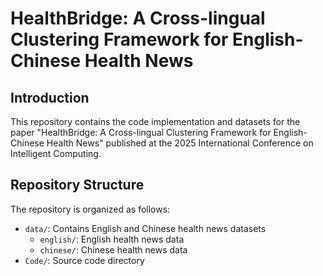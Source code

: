 # HealthBridge: A Cross-lingual Clustering Framework for English-Chinese Health News

## Introduction
This repository contains the code implementation and datasets for the paper "HealthBridge: A Cross-lingual Clustering Framework for English-Chinese Health News" published at the 2025 International Conference on Intelligent Computing.

## Repository Structure
The repository is organized as follows:
- `data/`: Contains English and Chinese health news datasets
  - `english/`: English health news data
  - `chinese/`: Chinese health news data
- `Code/`: Source code directory

